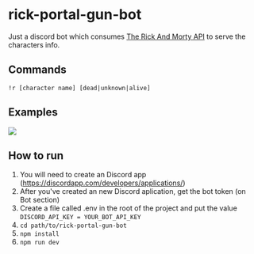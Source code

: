 # rick-portal-gun-bot  
Just a discord bot which consumes [The Rick And Morty API](https://rickandmortyapi.com/) to serve the characters info.

## Commands  
```!r [character name] [dead|unknown|alive]```

## Examples
![](gifExample.gif)

## How to run
1. You will need to create an Discord app (https://discordapp.com/developers/applications/)
2. After you've created an new Discord aplication, get the bot token (on Bot section)
3. Create a file called .env in the root of the project and put the value ```DISCORD_API_KEY = YOUR_BOT_API_KEY```
4. ```cd path/to/rick-portal-gun-bot```
5. ```npm install```
6. ```npm run dev```
